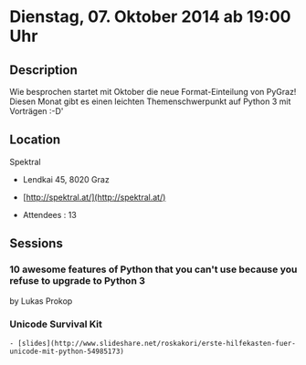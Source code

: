 # Dienstag, 07. Oktober 2014 ab 19:00 Uhr

## Description

Wie besprochen startet mit Oktober die neue Format-Einteilung von PyGraz! Diesen Monat gibt es einen leichten Themenschwerpunkt auf Python 3 mit Vorträgen :-D'

## Location

Spektral

- Lendkai 45, 8020 Graz
- [http://spektral.at/](http://spektral.at/)

- Attendees : 13

## Sessions 

### 10 awesome features of Python that you can't use because you refuse to upgrade to Python 3 

by Lukas Prokop

### Unicode Survival Kit 

    - [slides](http://www.slideshare.net/roskakori/erste-hilfekasten-fuer-unicode-mit-python-54985173) 

